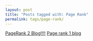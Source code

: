 ```yaml
---
layout: post
title: "Posts tagged with: Page Rank"
permalink: tags/page-rank/
---
```

[PageRank 2 Blog!!!!](/2012/05/pagerank-2-blog)
[Page rank 1 blog](/2012/02/page-rank-1-blog)
